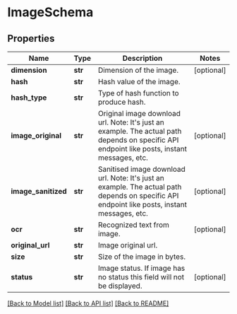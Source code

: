 # ImageSchema


## Properties
Name | Type | Description | Notes
------------ | ------------- | ------------- | -------------
**dimension** | **str** | Dimension of the image. | [optional] 
**hash** | **str** | Hash value of the image. | 
**hash_type** | **str** | Type of hash function to produce hash. | 
**image_original** | **str** | Original image download url. Note: It&#39;s just an example. The actual path depends on specific API endpoint like posts, instant messages, etc. | [optional] 
**image_sanitized** | **str** | Sanitised image download url. Note: It&#39;s just an example. The actual path depends on specific API endpoint like posts, instant messages, etc. | [optional] 
**ocr** | **str** | Recognized text from image. | [optional] 
**original_url** | **str** | Image original url. | 
**size** | **str** | Size of the image in bytes. | 
**status** | **str** | Image status. If image has no status this field will not be displayed. | [optional] 

[[Back to Model list]](../README.md#documentation-for-models) [[Back to API list]](../README.md#documentation-for-api-endpoints) [[Back to README]](../README.md)


